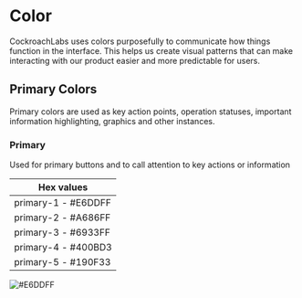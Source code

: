 # Color

CockroachLabs uses colors purposefully to communicate how things function in the interface. This helps us create visual patterns that can make interacting with our product easier and more predictable for users. 

## Primary Colors

Primary colors are used as key action points,  operation statuses, important information highlighting, graphics and other instances. 

### Primary

Used for primary buttons and to call attention to key actions or information

| Hex values |
| --- |
| primary-1 - #E6DDFF |
| primary-2 - #A686FF |
| primary-3 - #6933FF |
| primary-4 - #400BD3 |
| primary-5 - #190F33 |

![#E6DDFF](https://placehold.it/25/E6DDFF?text=primary-1)
